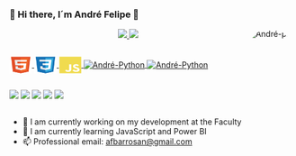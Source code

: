 ### 💜 Hi there, I´m André Felipe 💜

<div align="center">
  <a href="https://github.com/ALIPE_Official">
  <img height="180em" src="https://github-readme-stats.vercel.app/api?username=ALIPE-Official&show_icons=true&theme=midnight-purple&include_all_commits=true&count_private=true"/>
  <img height="180em" src="https://github-readme-stats.vercel.app/api/top-langs/?username=ALIPE-Official&layout=compact&langs_count=7&theme=midnight-purple"/>
<img align="right" alt="André-pic" height="150" style="border-radius:50px;"  src="https://i.picasion.com/pic92/f0489039ac984fd63855362ac6ab134f.gif?width=676&height=676">
</div>
 
##
  
  <div> 
    
  <img align="center" alt="André-HTML" height="30" width="40" src="https://raw.githubusercontent.com/devicons/devicon/master/icons/html5/html5-original.svg">
    <img align="center" alt="André-CSS" height="30" width="40" src="https://raw.githubusercontent.com/devicons/devicon/master/icons/css3/css3-original.svg">
    <img align="center" alt="André-Js" height="30" width="40" src="https://raw.githubusercontent.com/devicons/devicon/master/icons/javascript/javascript-plain.svg">
    <img align="center" alt="André-Python" height="30" width="40" src="https://cdn.jsdelivr.net/gh/devicons/devicon/icons/python/python-original.svg">
     <img align="center" alt="André-Python" height="30" width="40" src="https://cdn.jsdelivr.net/gh/devicons/devicon/icons/unity/unity-original.svg">
    
  </div>
  
  
  ##
  
  

  <div>
  <a href="https://www.youtube.com/channel/UC7OhkVXlJwvRDFdwZNeD4sg/featured" target="_blank"><img src="https://img.shields.io/badge/YouTube-FF0000?style=for-the-badge&logo=youtube&logoColor=white" target="_blank"></a>
  <a href="https://instagram.com/alipeeeeeeeee" target="_blank"><img src="https://img.shields.io/badge/-Instagram-%23E4405F?style=for-the-badge&logo=instagram&logoColor=white" target="_blank"></a>
 <a href="https://discord.gg/" target="_blank"><img src="https://img.shields.io/badge/Discord-7289DA?style=for-the-badge&logo=discord&logoColor=white" target="_blank"></a> 
 <a href = "mailto:afbarrosan@gmail.com"><img src="https://img.shields.io/badge/-Gmail-%23333?style=for-the-badge&logo=gmail&logoColor=white" target="_blank"></a>
 <a href="https://www.linkedin.com/in/" target="_blank"><img src="https://img.shields.io/badge/-LinkedIn-%230077B5?style=for-the-badge&logo=linkedin&logoColor=white" target="_blank"></a> 

  </div>
  
   
  
  ##

  
- 🔭 I am currently working on my development at the Faculty
- 🌱 I am currently learning JavaScript and Power BI
- 📫 Professional email: afbarrosan@gmail.com
